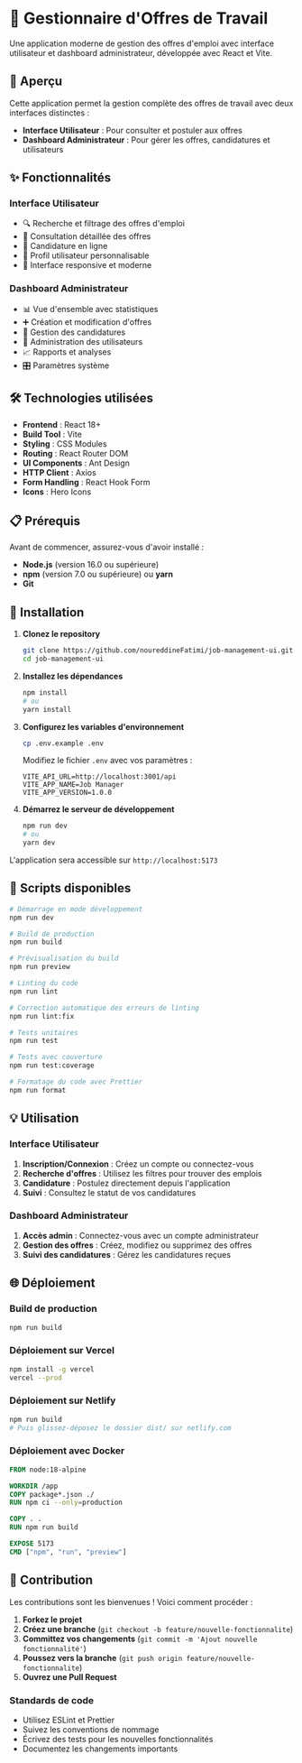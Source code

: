 # 🚀 Gestionnaire d'Offres de Travail

Une application moderne de gestion des offres d'emploi avec interface utilisateur et dashboard administrateur, développée avec React et Vite.

## 🎯 Aperçu

Cette application permet la gestion complète des offres de travail avec deux interfaces distinctes :
- **Interface Utilisateur** : Pour consulter et postuler aux offres
- **Dashboard Administrateur** : Pour gérer les offres, candidatures et utilisateurs

## ✨ Fonctionnalités

### Interface Utilisateur
- 🔍 Recherche et filtrage des offres d'emploi
- 📄 Consultation détaillée des offres
- 📝 Candidature en ligne
- 👤 Profil utilisateur personnalisable
- 📱 Interface responsive et moderne

### Dashboard Administrateur
- 📊 Vue d'ensemble avec statistiques
- ➕ Création et modification d'offres
- 👥 Gestion des candidatures
- 🔧 Administration des utilisateurs
- 📈 Rapports et analyses
- 🎛️ Paramètres système

## 🛠️ Technologies utilisées

- **Frontend** : React 18+
- **Build Tool** : Vite
- **Styling** : CSS Modules
- **Routing** : React Router DOM
- **UI Components** : Ant Design
- **HTTP Client** : Axios
- **Form Handling** : React Hook Form
- **Icons** : Hero Icons

## 📋 Prérequis

Avant de commencer, assurez-vous d'avoir installé :

- **Node.js** (version 16.0 ou supérieure)
- **npm** (version 7.0 ou supérieure) ou **yarn**
- **Git**

## 🚀 Installation

1. **Clonez le repository**
   ```bash
   git clone https://github.com/noureddineFatimi/job-management-ui.git
   cd job-management-ui
   ```

2. **Installez les dépendances**
   ```bash
   npm install
   # ou
   yarn install
   ```

3. **Configurez les variables d'environnement**
   ```bash
   cp .env.example .env
   ```
   Modifiez le fichier `.env` avec vos paramètres :
   ```env
   VITE_API_URL=http://localhost:3001/api
   VITE_APP_NAME=Job Manager
   VITE_APP_VERSION=1.0.0
   ```

4. **Démarrez le serveur de développement**
   ```bash
   npm run dev
   # ou
   yarn dev
   ```

L'application sera accessible sur `http://localhost:5173`

## 📜 Scripts disponibles

```bash
# Démarrage en mode développement
npm run dev

# Build de production
npm run build

# Prévisualisation du build
npm run preview

# Linting du code
npm run lint

# Correction automatique des erreurs de linting
npm run lint:fix

# Tests unitaires
npm run test

# Tests avec couverture
npm run test:coverage

# Formatage du code avec Prettier
npm run format
```

## 💡 Utilisation

### Interface Utilisateur

1. **Inscription/Connexion** : Créez un compte ou connectez-vous
2. **Recherche d'offres** : Utilisez les filtres pour trouver des emplois
3. **Candidature** : Postulez directement depuis l'application
4. **Suivi** : Consultez le statut de vos candidatures

### Dashboard Administrateur

1. **Accès admin** : Connectez-vous avec un compte administrateur
2. **Gestion des offres** : Créez, modifiez ou supprimez des offres
3. **Suivi des candidatures** : Gérez les candidatures reçues

## 🌐 Déploiement

### Build de production

```bash
npm run build
```

### Déploiement sur Vercel

```bash
npm install -g vercel
vercel --prod
```

### Déploiement sur Netlify

```bash
npm run build
# Puis glissez-déposez le dossier dist/ sur netlify.com
```

### Déploiement avec Docker

```dockerfile
FROM node:18-alpine

WORKDIR /app
COPY package*.json ./
RUN npm ci --only=production

COPY . .
RUN npm run build

EXPOSE 5173
CMD ["npm", "run", "preview"]
```

## 🤝 Contribution

Les contributions sont les bienvenues ! Voici comment procéder :

1. **Forkez le projet**
2. **Créez une branche** (`git checkout -b feature/nouvelle-fonctionnalite`)
3. **Committez vos changements** (`git commit -m 'Ajout nouvelle fonctionnalité'`)
4. **Poussez vers la branche** (`git push origin feature/nouvelle-fonctionnalite`)
5. **Ouvrez une Pull Request**

### Standards de code

- Utilisez ESLint et Prettier
- Suivez les conventions de nommage
- Écrivez des tests pour les nouvelles fonctionnalités
- Documentez les changements importants